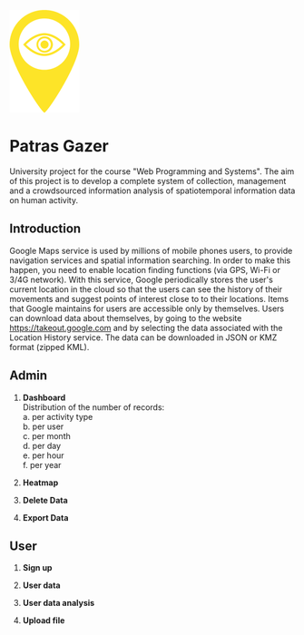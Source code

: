 ![Patras Gazer](https://github.com/rkapsalis/project-web/blob/master/images/yellow_low%20res.png)  
# Patras Gazer
University project for the course "Web Programming and Systems".
The aim of this project is to develop a complete system of collection, management and
a crowdsourced information analysis of spatiotemporal information data on human activity.
## Introduction
Google Maps service is used by millions of mobile phones users, to provide navigation services
and spatial information searching. In order to make this happen, you need to enable
location finding functions (via GPS, Wi-Fi or 3/4G network). With this service, Google
periodically stores the user's current location in the cloud so that the users can
see the history of their movements and suggest points of interest close to
to their locations.
Items that Google maintains for users are accessible only by themselves. 
Users can download data about themselves, by going to the website
https://takeout.google.com and by selecting the data associated with the Location History service. The
data can be downloaded in JSON or KMZ format (zipped KML).
## Admin
1. **Dashboard**  
  Distribution of the number of records:  
  a. per activity type  
  b. per user  
  c. per month  
  d. per day  
  e. per hour  
  f. per year
  
2. **Heatmap**  

3. **Delete Data**

4. **Export Data**

## User
1. **Sign up**

2. **User data**

3. **User data analysis**

4. **Upload file**

